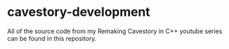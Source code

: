 # cavestory-development
All of the source code from my Remaking Cavestory in C++ youtube series can be found in this repository.
